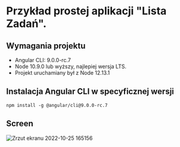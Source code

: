 # Przykład prostej aplikacji "Lista Zadań".

## Wymagania projektu
- Angular CLI: 9.0.0-rc.7
- Node 10.9.0 lub wyższy, najlepiej wersja LTS. 
- Projekt uruchamiany był z Node 12.13.1

## Instalacja Angular CLI w specyficznej wersji
`npm install -g @angular/cli@9.0.0-rc.7`

## Screen
![Zrzut ekranu 2022-10-25 165156](https://user-images.githubusercontent.com/26388420/197807655-b20f3802-5a50-4b88-b85f-087c1e034c4c.jpg)
